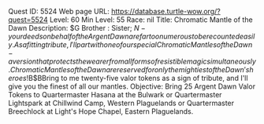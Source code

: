 Quest ID: 5524
Web page URL: https://database.turtle-wow.org/?quest=5524
Level: 60
Min Level: 55
Race: nil
Title: Chromatic Mantle of the Dawn
Description: $G Brother : Sister; $N - your deeds on behalf of the Argent Dawn are far too numerous to be recounted easily.As a fitting tribute, I'll part with one of our special Chromatic Mantles of the Dawn - a version that protects the wearer from all forms of resistible magic simultaneously.Chromatic Mantles of the Dawn are reserved for only the mightiest of the Dawn's heroes!$B$BBring to me twenty-five valor tokens as a sign of tribute, and I'll give you the finest of all our mantles.
Objective: Bring 25 Argent Dawn Valor Tokens to Quartermaster Hasana at the Bulwark or Quartermaster Lightspark at Chillwind Camp, Western Plaguelands or Quartermaster Breechlock at Light's Hope Chapel, Eastern Plaguelands.
